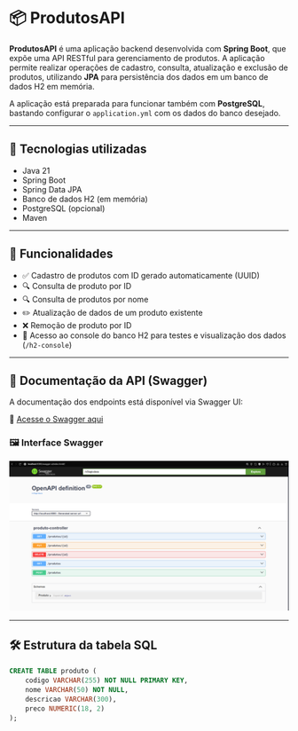 # 📦 ProdutosAPI

**ProdutosAPI** é uma aplicação backend desenvolvida com **Spring Boot**, que expõe uma API RESTful para gerenciamento de produtos. A aplicação permite realizar operações de cadastro, consulta, atualização e exclusão de produtos, utilizando **JPA** para persistência dos dados em um banco de dados H2 em memória.

A aplicação está preparada para funcionar também com **PostgreSQL**, bastando configurar o `application.yml` com os dados do banco desejado.

---

## 🚀 Tecnologias utilizadas

- Java 21
- Spring Boot
- Spring Data JPA
- Banco de dados H2 (em memória)
- PostgreSQL (opcional)
- Maven

---

## 📌 Funcionalidades

- ✅ Cadastro de produtos com ID gerado automaticamente (UUID)
- 🔍 Consulta de produto por ID
- 🔍 Consulta de produtos por nome
- ✏️ Atualização de dados de um produto existente
- ❌ Remoção de produto por ID
- 🧪 Acesso ao console do banco H2 para testes e visualização dos dados (`/h2-console`)

---

## 📖 Documentação da API (Swagger)

A documentação dos endpoints está disponível via Swagger UI:

🔗 [Acesse o Swagger aqui](http://localhost:8080/swagger-ui.html)

### 🖼️ Interface Swagger

![Swagger - ProdutosAPI](docs/swagger-endpoints.PNG)

---

## 🛠️ Estrutura da tabela SQL

```sql
CREATE TABLE produto (
    codigo VARCHAR(255) NOT NULL PRIMARY KEY,
    nome VARCHAR(50) NOT NULL,
    descricao VARCHAR(300),
    preco NUMERIC(18, 2)
);
